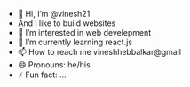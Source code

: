 - 👋 Hi, I’m @vinesh21
- And i like to build websites
- 👀 I’m interested in web develepment
- 🌱 I’m currently learning react.js
- 📫 How to reach me vineshhebbalkar@gmail
- 😄 Pronouns: he/his
- ⚡ Fun fact: ...

<!---
vinesh21/vinesh21 is a ✨ special ✨ repository because its `README.md` (this file) appears on your GitHub profile.
You can click the Preview link to take a look at your changes.
--->

